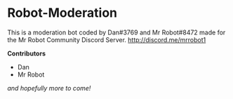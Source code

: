 # Robot-Moderation
This is a moderation bot coded by Dan#3769 and Mr Robot#8472 made for the Mr Robot Community Discord Server.
http://discord.me/mrrobot1

__Contributors__
- Dan
- Mr Robot

*and hopefully more to come!*
